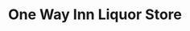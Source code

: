 ---
title: "One Way Inn Liquor Store"
url: /polokwane/one-way-inn-liquor-store/
shop: Spirituosen
---